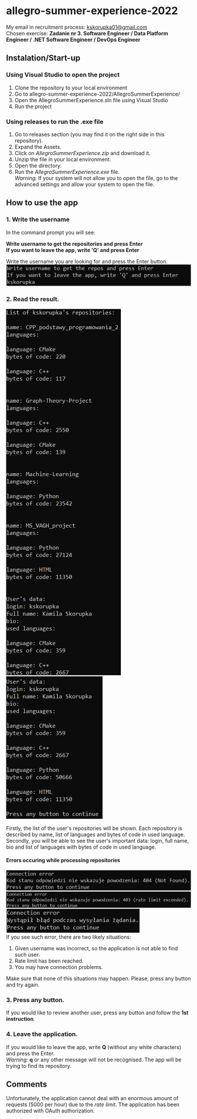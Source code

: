 # allegro-summer-experience-2022
My email in recruitment process: kskorupka01@gmail.com  
Chosen exercise: **Zadanie nr 3. Software Engineer / Data Platform Engineer / .NET Software Engineer / DevOps Engineer**
## Instalation/Start-up
### Using Visual Studio to open the project
1. Clone the repository to your local environment
2. Go to allegro-summer-experience-2022/AllegroSummerExperience/
3. Open the AllegroSummerExperience.sln file using Visual Studio
4. Run the project  
### Using releases to run the .exe file
1. Go to releases section (you may find it on the right side in this repository).
2. Expand the Assets.
3. Click on *AllegroSummerExperience.zip* and download it.
4. Unzip the file in your local environment.
5. Open the directory.
6. Run the *AllegroSummerExperience.exe* file.  
*Warning:* If your system will not allow you to open the file, go to the advanced settings and allow your system to open the file.

## How to use the app
### 1. Write the username
In the command prompt you will see:  
  
**Write username to get the repositories and press Enter  
If you want to leave the app, write 'Q' and press Enter**  
  
Write the username you are looking for and press the Enter button.  
![](readme_pictures/1.png)  
### 2. Read the result.
![](readme_pictures/2.png)  
![](readme_pictures/4.png)  

Firstly, the list of the user's repositories will be shown. Each repository is described by name, list of languages and bytes of code in used language.  
Secondly, you will be able to see the user's important data: login, full name, bio and list of languages with bytes of code in used language.  
#### Errors occuring while processing repositories
![](readme_pictures/3.png)
![](readme_pictures/5.png)  
![](readme_pictures/6.png)  
If you see such error, there are two likely situations:
1. Given username was incorrect, so the application is not able to find such user.
2. Rate limit has been reached.
3. You may have connection problems.

Make sure that none of this situations may happen. Please, press any button and try again.

### 3. Press any button.
If you would like to review another user, press any button and follow the **1st instruction**.

### 4. Leave the application.
If you would like to leave the app, write **Q** (without any white characters) and press the Enter.  
_Warning:_ **q** or any other message will not be recognised. The app will be trying to find its repository.  

## Comments
Unfortunately, the application cannot deal with an enormous amount of requests (5000 per hour) due to the *rate limit*. The application has been authorized with OAuth authorization. 
